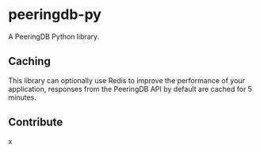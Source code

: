 # peeringdb-py

A PeeringDB Python library.

## Caching

This library can optionally use Redis to improve the performance of your application, responses from the PeeringDB API by default are cached for 5 minutes.

## Contribute

x
